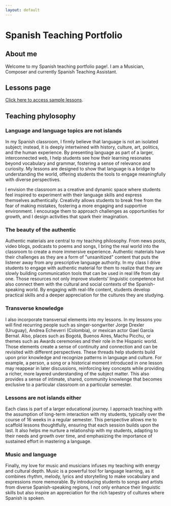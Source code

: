 ```yaml
---
layout: default
---
```

# Spanish Teaching Portfolio

## About me

Welcome to my Spanish teaching portfolio page!.
I am a Musician, Composer and currently Spanish Teaching Assistant.

## Lessons page
[Click here to access sample lessons](./lessons.html).

## Teaching phylosophy

### Language and language topics are not islands

In my Spanish classroom, I firmly believe that language is not an isolated subject; instead, it is deeply intertwined with history, culture, art, politics, and the human experience. By presenting language as part of a larger, interconnected web, I help students see how their learning resonates beyond vocabulary and grammar, fostering a sense of relevance and curiosity. My lessons are designed to show that language is a bridge to understanding the world, offering students the tools to engage meaningfully with diverse perspectives.

I envision the classroom as a creative and dynamic space where students feel inspired to experiment with their language skills and express themselves authentically. Creativity allows students to break free from the fear of making mistakes, fostering a more engaging and supportive environment. I encourage them to approach challenges as opportunities for growth, and I design activities that spark their imagination.

### The beauty of the authentic

Authentic materials are central to my teaching philosophy. From news posts, video blogs, podcasts to poems and songs, I bring the real world into the classroom to create a more immersive experience. Authentic materials have their challenges as they are a form of "unsanitized" content that puts the listener away from any prescriptive language authority. In my class I drive students to engage with authentic material for them to realize that they are slowly building communication tools that can be used in real life from day one. Those resources not only improve students’ linguistic competence but also connect them with the cultural and social contexts of the Spanish-speaking world. By engaging with real-life content, students develop practical skills and a deeper appreciation for the cultures they are studying.

### Transverse knowledge

I also incorporate transversal elements into my lessons. In my lessons you will find recurring people such as singer-songwriter Jorge Drexler (Uruguay), Andrea Echeverri (Colombia),  or mexican actor Gael García Bernal. Also, places such as Bogotá, Buenos Aires, Machu Picchu, or themes such as Awards ceremonies and their role in the Hispanic world. Those elements create a sense of continuity and connection and can be revisited with different perspectives. These threads help students build upon prior knowledge and recognize patterns in language and culture. For example, a person, a song or a historical moment introduced in one lesson may reappear in later discussions, reinforcing key concepts while providing a richer, more layered understanding of the subject matter. This also provides a sense of intimate, shared, community knowlenge that becomes exclusive to a particular classroom on a particular semester.

### Lessons are not islands either

Each class is part of a larger educational journey. I approach teaching with the assumption of long-term interaction with my students, typically over the course of 16 weeks in a regular semester. This perspective allows me to scaffold lessons thoughtfully, ensuring that each session builds upon the last. It also helps me nurture a relationship with my students, adapting to their needs and growth over time, and emphasizing the importance of sustained effort in mastering a language.

### Music and language

Finally, my love for music and musicians infuses my teaching with energy and cultural depth. Music is a powerful tool for language learning, as it combines rhythm, melody, lyrics and storytelling to make vocabulary and expressions more memorable. By introducing students to songs and artists from diverse Spanish-speaking regions, I not only enhance their linguistic skills but also inspire an appreciation for the rich tapestry of cultures where Spanish is spoken.
